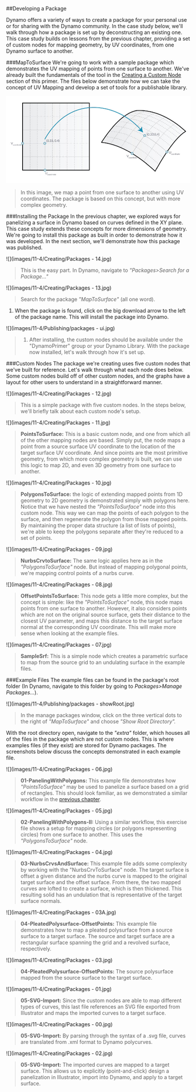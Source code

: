 ##Developing a Package

Dynamo offers a variety of ways to create a package for your personal use or for sharing with the Dynamo community.  In the case study below, we'll walk through how a package is set up by deconstructing an existing one.  This case study builds on lessons from the previous chapter, providing a set of custom nodes for mapping geometry, by UV coordinates, from one Dynamo surface to another.

###MapToSurface
We're going to work with a sample package which demonstrates the UV mapping of points from one surface to another.  We've already built the fundamentals of the tool in the [Creating a Custom Node](../10_Custom-Nodes/11-2_Creating.md) section of this primer.  The files below demonstrate how we can take the concept of UV Mapping and develop a set of tools for a publishable library.

![](images/11-4/uvMap.jpg)
> In this image, we map a point from one surface to another using UV coordinates. The package is based on this concept, but with more complex geometry.

###Installing the Package
In the previous chapter, we explored ways for panelizing a surface in Dynamo based on curves defined in the XY plane. This case study extends these concepts for more dimensions of geometry.  We're going to install this package as built in order to demonstrate how it was developed.  In the next section, we'll demonstrate how this package was published.

![](images/11-4/Creating/Packages - 14.jpg)
> This is the easy part. In Dynamo, navigate to *"Packages>Search for a Package..."*

![](images/11-4/Creating/Packages - 13.jpg)
> Search for the package *"MapToSurface"* (all one word).
1. When the package is found, click on the big download arrow to the left of the package name.  This will install the package into Dynamo.

![](images/11-4/Publishing/packages - ui.jpg)
> 1. After installing, the custom nodes should be available under the "DynamoPrimer" group or your Dynamo Library. With the package now installed, let's walk through how it's set up.

###Custom Nodes
The package we're creating uses five custom nodes that we've built for reference. Let's walk through what each node does below.  Some custom nodes build off of other custom nodes, and the graphs have a layout for other users to understand in a straightforward manner.

![](images/11-4/Creating/Packages - 12.jpg)
> This is a simple package with five custom nodes. In the steps below, we'll briefly talk about each custom node's setup.

![](images/11-4/Creating/Packages - 11.jpg)
> **PointsToSurface:** This is a basic custom node, and one from which all of the other mapping nodes are based.  Simply put, the node maps a point from a source surface UV coordinate to the location of the target surface UV coordinate.  And since points are the most primitive geometry, from which more complex geometry is built, we can use this logic to map 2D, and even 3D geometry from one surface to another.

![](images/11-4/Creating/Packages - 10.jpg)
> **PolygonsToSurface:** the logic of extending mapped points from 1D geometry to 2D geometry is demonstrated simply with polygons here.  Notice that we have nested the *"PointsToSurface"* node into this custom node.  This way we can map the points of each polygon to the surface, and then regenerate the polygon from those mapped points.  By maintaining the proper data structure (a list of lists of points), we're able to keep the polygons separate after they're reduced to a set of points.

![](images/11-4/Creating/Packages - 09.jpg)
> **NurbsCrvtoSurface:** The same logic applies here as in the *"PolygonsToSurface"* node. But instead of mapping polygonal points, we're mapping control points of a nurbs curve.

![](images/11-4/Creating/Packages - 08.jpg)
> **OffsetPointsToSurface:** This node gets a little more complex, but the concept is simple: like the *"PointsToSurface"* node, this node maps points from one surface to another. However, it also considers points which are not on the original source surface, gets their distance to the closest UV parameter, and maps this distance to the target surface normal at the corresponding UV coordinate.  This will make more sense when looking at the example files.

![](images/11-4/Creating/Packages - 07.jpg)
> **SampleSrf:** This is a simple node which creates a parametric surface to map from the source grid to an undulating surface in the example files.

###Example Files
The example files can be found in the package's root folder (In Dynamo, navigate to this folder by going to *Packages>Manage Packages...*).

![](images/11-4/Publishing/packages - showRoot.jpg)
> In the manage packages window, click on the three vertical dots to the right of *"MapToSurface"* and choose *"Show Root Directory".*

With the root directory open, navigate to the *"extra"* folder, which houses all of the files in the package which are not custom nodes.  This is where examples files (if they exist) are stored for Dynamo packages.  The screenshots below discuss the concepts demonstrated in each example file.

![](images/11-4/Creating/Packages - 06.jpg)
> **01-PanelingWithPolygons:** This example file demonstrates how *"PointsToSurface"* may be used to panelize a surface based on a grid of rectangles.  This should look familiar, as we demonstrated a similar workflow in the [previous chapter](../09_Custom-Nodes/9-2_Creating.md).

![](images/11-4/Creating/Packages - 05.jpg)
> **02-PanelingWithPolygons-II:** Using a similar workflow, this exercise file shows a setup for mapping circles (or polygons representing circles) from one surface to another.  This uses the *"PolygonsToSurface"* node.

![](images/11-4/Creating/Packages - 04.jpg)
> **03-NurbsCrvsAndSurface:** This example file adds some complexity by working with the "NurbsCrvToSurface" node. The target surface is offset a given distance and the nurbs curve is mapped to the original target surface and the offset surface.  From there, the two mapped curves are lofted to create a surface, which is then thickened.  This resulting solid has an undulation that is representative of the target surface normals.

![](images/11-4/Creating/Packages - 03A.jpg)
> **04-PleatedPolysurface-OffsetPoints:** This example file demonstrates how to map a pleated polysurface from a source surface to a target surface.  The source and target surface are a rectangular surface spanning the grid and a revolved surface, respectively.

![](images/11-4/Creating/Packages - 03.jpg)
> **04-PleatedPolysurface-OffsetPoints:** The source polysurface mapped from the source surface to the target surface.

![](images/11-4/Creating/Packages - 01.jpg)
> **05-SVG-Import:** Since the custom nodes are able to map different types of curves, this last file references an SVG file exported from Illustrator and maps the imported curves to a target surface.

![](images/11-4/Creating/Packages - 00.jpg)
> **05-SVG-Import:** By parsing through the syntax of a .svg file, curves are translated from .xml format to Dynamo polycurves.

![](images/11-4/Creating/Packages - 02.jpg)
> **05-SVG-Import:** The imported curves are mapped to a target surface. This allows us to explicitly (point-and-click) design a panelization in Illustrator, import into Dynamo, and apply to a target surface.
